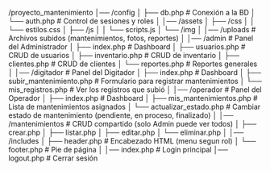/proyecto_mantenimiento
│── /config
│    ├── db.php               # Conexión a la BD
│    └── auth.php             # Control de sesiones y roles
│
│── /assets
│    ├── /css
│    │    └── estilos.css
│    ├── /js
│    │    └── scripts.js
│    └── /img
│
│── /uploads                  # Archivos subidos (mantenimientos, fotos, reportes)
│
│── /admin                    # Panel del Administrador
│    ├── index.php            # Dashboard
│    ├── usuarios.php         # CRUD de usuarios
│    ├── inventario.php       # CRUD de inventario
│    ├── clientes.php         # CRUD de clientes
│    └── reportes.php         # Reportes generales
│
│── /digitador                # Panel del Digitador
│    ├── index.php            # Dashboard
│    ├── subir_mantenimiento.php # Formulario para registrar mantenimientos
│    └── mis_registros.php    # Ver los registros que subió
│
│── /operador                 # Panel del Operador
│    ├── index.php            # Dashboard
│    ├── mis_mantenimientos.php # Lista de mantenimientos asignados
│    └── actualizar_estado.php  # Cambiar estado de mantenimiento (pendiente, en proceso, finalizado)
│
│── /mantenimientos           # CRUD compartido (solo Admin puede ver todos)
│    ├── crear.php
│    ├── listar.php
│    ├── editar.php
│    └── eliminar.php
│
│── /includes
│    ├── header.php           # Encabezado HTML (menu segun rol)
│    └── footer.php           # Pie de página
│
│── index.php                 # Login principal
│── logout.php                # Cerrar sesión

